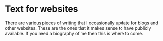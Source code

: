# Text for websites

There are various pieces of writing that I occasionally update for blogs and other websites. These are the ones that it makes sense to have publicly available. If you need a biography of me then this is where to come. 
